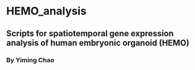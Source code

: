 # HEMO_analysis
## Scripts for spatiotemporal gene expression analysis of human embryonic organoid (HEMO)
### By Yiming Chao
